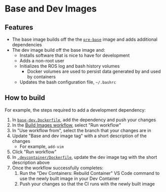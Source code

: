 # Base and Dev Images

## Features

- The base image builds off the the [`pre-base`](../pre-base/pre-base.Dockerfile) image and adds additional dependencies
- The dev image build off the base image and:
    - Installs software that is nice to have for development
    - Adds a non-root user
    - Initializes the ROS log and bash history volumes
        - Docker volumes are used to persist data generated by and used by containers
    - Updates the bash configuration file, `~/.bashrc`

## How to build

For example, the steps required to add a development dependency:

1. In [`base-dev.Dockerfile`](base-dev.Dockerfile), add the dependency and push your changes
2. In the [Build Images workflow](https://github.com/UBCSailbot/sailbot_workspace/actions/workflows/build-images.yml),
   select "Run workflow"
3. In "Use workflow from", select the branch that your changes are in
4. Update "Base and dev image tag" with a short description of the changes
    - For example, `add-vim`
5. Click "Run workflow"
6. In [`.devcontainer/Dockerfile`](../Dockerfile), update the dev image tag with the short description above
7. Once the workflow successfully completes:
    1. Run the "Dev Containers: Rebuild Container" VS Code command to use the newly built image in your Dev Container
    2. Push your changes so that the CI runs with the newly built image
